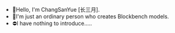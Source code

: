 - 🍞Hello, I'm ChangSanYue [长三月].
- 📁I'm just an ordinary person who creates Blockbench models. 
- ⛔I have nothing to introduce.....
<!---
ChangSanYue777/ChangSanYue777 is a ✨ special ✨ repository because its `README.md` (this file) appears on your GitHub profile.
You can click the Preview link to take a look at your changes.
--->
